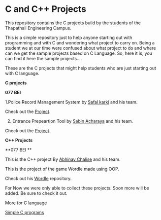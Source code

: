 # C and C++ Projects
This repository contains the C projects build by the students of the Thapathali Engineering Campus.

This is a simple repository just to help anyone starting out with programming and with C and wondering what project to carry on. Being a student we at our time were confused about what project to do and where can we get the sample projects based on C Language. So, here it is, you can find it here the sample projects....

These are the C projects that might help students who are just starting out with C language.

**C projects**

**077 BEI**


1.Police Record Management System by [Safal karki](https://github.com/SafalKarkey) and his team.

Check out the [Project](https://github.com/SafalKarkey/first-sem-C-project).

2. Entrance Prepeartion Tool by [Sabin Acharaya](https://github.com/acharyaSabin11) and his team.

Check out the [Project](https://github.com/acharyaSabin11/C-project.git).

**C++ Projects**


**077 BEI **

This is the C++ project By [Abhinav Chalise](https://github.com/AC17dollars) and his team.

This is the project of the game Wordle made using OOP.

Check out his [Wordle](https://github.com/AC17dollars/cpp-wordle-clone.git) repository.




For Now we were only able to collect these projects. Soon more will be added. Be sure to check it out.


More for C language 

[Simple C programs](https://github.com/Strange18/Simple_C_Programs_IOE.git)
